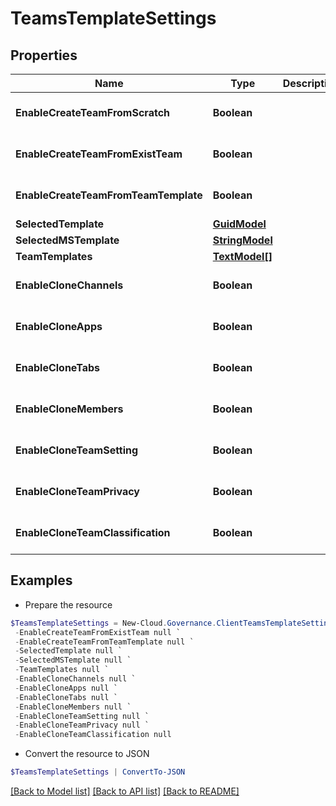 # TeamsTemplateSettings
## Properties

Name | Type | Description | Notes
------------ | ------------- | ------------- | -------------
**EnableCreateTeamFromScratch** | **Boolean** |  | [optional] [default to $false]
**EnableCreateTeamFromExistTeam** | **Boolean** |  | [optional] [default to $false]
**EnableCreateTeamFromTeamTemplate** | **Boolean** |  | [optional] [default to $false]
**SelectedTemplate** | [**GuidModel**](GuidModel.md) |  | [optional] 
**SelectedMSTemplate** | [**StringModel**](StringModel.md) |  | [optional] 
**TeamTemplates** | [**TextModel[]**](TextModel.md) |  | [optional] 
**EnableCloneChannels** | **Boolean** |  | [optional] [default to $false]
**EnableCloneApps** | **Boolean** |  | [optional] [default to $false]
**EnableCloneTabs** | **Boolean** |  | [optional] [default to $false]
**EnableCloneMembers** | **Boolean** |  | [optional] [default to $false]
**EnableCloneTeamSetting** | **Boolean** |  | [optional] [default to $false]
**EnableCloneTeamPrivacy** | **Boolean** |  | [optional] [default to $false]
**EnableCloneTeamClassification** | **Boolean** |  | [optional] [default to $false]

## Examples

- Prepare the resource
```powershell
$TeamsTemplateSettings = New-Cloud.Governance.ClientTeamsTemplateSettings  -EnableCreateTeamFromScratch null `
 -EnableCreateTeamFromExistTeam null `
 -EnableCreateTeamFromTeamTemplate null `
 -SelectedTemplate null `
 -SelectedMSTemplate null `
 -TeamTemplates null `
 -EnableCloneChannels null `
 -EnableCloneApps null `
 -EnableCloneTabs null `
 -EnableCloneMembers null `
 -EnableCloneTeamSetting null `
 -EnableCloneTeamPrivacy null `
 -EnableCloneTeamClassification null
```

- Convert the resource to JSON
```powershell
$TeamsTemplateSettings | ConvertTo-JSON
```

[[Back to Model list]](../README.md#documentation-for-models) [[Back to API list]](../README.md#documentation-for-api-endpoints) [[Back to README]](../README.md)


